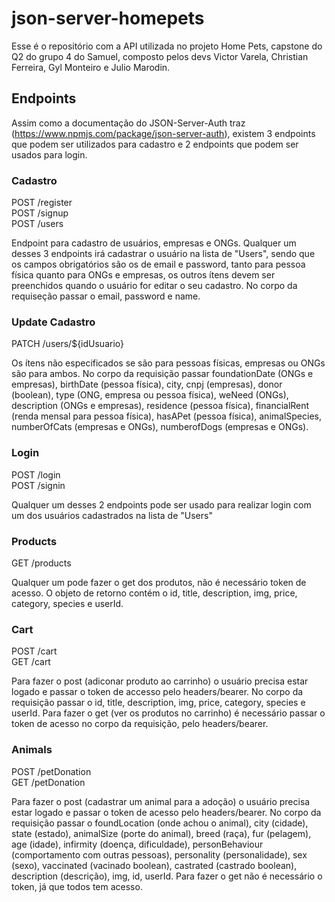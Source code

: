 # json-server-homepets

Esse é o repositório com a API utilizada no projeto Home Pets, capstone do Q2 do grupo 4 do Samuel, composto pelos devs Victor Varela, Christian Ferreira, Gyl Monteiro e Julio Marodin.

## Endpoints

Assim como a documentação do JSON-Server-Auth traz (https://www.npmjs.com/package/json-server-auth), existem 3 endpoints que podem ser utilizados para cadastro e 2 endpoints que podem ser usados para login.

### Cadastro

POST /register <br/>
POST /signup <br/>
POST /users

Endpoint para cadastro de usuários, empresas e ONGs.
Qualquer um desses 3 endpoints irá cadastrar o usuário na lista de "Users", sendo que os campos obrigatórios são os de email e password, tanto para pessoa física quanto para ONGs e empresas, os outros ítens devem ser preenchidos quando o usuário for editar o seu cadastro.
No corpo da requiseção passar o email, password e name.

### Update Cadastro

PATCH /users/${idUsuario}

Os ítens não especificados se são para pessoas físicas, empresas ou ONGs são para ambos.
No corpo da requisição passar foundationDate (ONGs e empresas), birthDate (pessoa física), city, cnpj (empresas), donor (boolean), type (ONG, empresa ou pessoa física), weNeed (ONGs), description (ONGs e empresas), residence (pessoa física), financialRent (renda mensal para pessoa física), hasAPet (pessoa física), animalSpecies, numberOfCats (empresas e ONGs), numberofDogs (empresas e ONGs).

### Login

POST /login <br/>
POST /signin

Qualquer um desses 2 endpoints pode ser usado para realizar login com um dos usuários cadastrados na lista de "Users"

### Products

GET /products

Qualquer um pode fazer o get dos produtos, não é necessário token de acesso. O objeto de retorno contém o id, title, description, img, price, category, species e userId.

### Cart

POST /cart <br/>
GET /cart

Para fazer o post (adiconar produto ao carrinho) o usuário precisa estar logado e passar o token de accesso pelo headers/bearer. No corpo da requisição passar o id, title, description, img, price, category, species e userId.
Para fazer o get (ver os produtos no carrinho) é necessário passar o token de acesso no corpo da requisição, pelo headers/bearer.

### Animals

POST /petDonation <br />
GET /petDonation

Para fazer o post (cadastrar um animal para a adoção) o usuário precisa estar logado e passar o token de acesso pelo headers/bearer. No corpo da requisição passar o foundLocation (onde achou o animal), city (cidade), state (estado), animalSize (porte do animal), breed (raça), fur (pelagem), age (idade), infirmity (doença, dificuldade), personBehaviour (comportamento com outras pessoas), personality (personalidade), sex (sexo), vaccinated (vacinado boolean), castrated (castrado boolean), description (descrição), img, id, userId.
Para fazer o get não é necessário o token, já que todos tem acesso.
